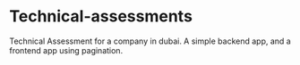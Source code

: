 # Technical-assessments
Technical Assessment for a company in dubai. A simple backend app, and a frontend app using pagination.
